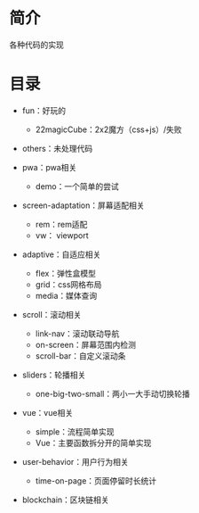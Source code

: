 # 简介

各种代码的实现

# 目录

* fun：好玩的
  * 22magicCube：2x2魔方（css+js）/失败

* others：未处理代码
* pwa：pwa相关
  * demo：一个简单的尝试
* screen-adaptation：屏幕适配相关
  * rem：rem适配
  * vw： viewport
* adaptive：自适应相关
  * flex：弹性盒模型
  * grid：css网格布局
  * media：媒体查询
* scroll：滚动相关
  * link-nav：滚动联动导航
  * on-screen：屏幕范围内检测
  * scroll-bar：自定义滚动条
* sliders：轮播相关
  * one-big-two-small：两小一大手动切换轮播
* vue：vue相关
  * simple：流程简单实现
  * Vue：主要函数拆分开的简单实现
* user-behavior：用户行为相关
  * time-on-page：页面停留时长统计
* blockchain：区块链相关